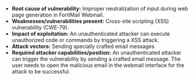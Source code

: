 - **Root cause of vulnerability:** Improper neutralization of input during web page generation in FortiMail Webmail.
- **Weaknesses/vulnerabilities present:** Cross-site scripting (XSS) vulnerability (CWE-79).
- **Impact of exploitation:** An unauthenticated attacker can execute unauthorized code or commands by triggering a XSS attack.
- **Attack vectors:** Sending specially crafted email messages.
- **Required attacker capabilities/position:** An unauthenticated attacker can trigger the vulnerability by sending a crafted email message. The user needs to open the malicious email in the webmail interface for the attack to be successful.